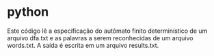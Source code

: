 # python
Este código lê a especificação do autômato finito determinístico de um arquivo dfa.txt e as palavras a serem reconhecidas de um arquivo words.txt. 
A saída é escrita em um arquivo results.txt.
